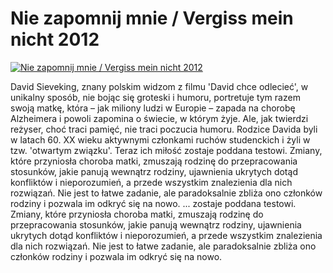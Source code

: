 Nie zapomnij mnie / Vergiss mein nicht 2012 
=============
[![Nie zapomnij mnie / Vergiss mein nicht 2012 ](http://vidos.pl/images/player.gif)](http://vidos.pl/nie-zapomnij-mnie-vergiss-mein-nicht-2012)

 David Sieveking, znany polskim widzom z filmu 'David chce odlecieć', w unikalny sposób, nie bojąc się groteski i humoru, portretuje tym razem swoją matkę, która – jak miliony ludzi w Europie – zapada na chorobę Alzheimera i powoli zapomina o świecie, w którym żyje. Ale, jak twierdzi reżyser, choć traci pamięć, nie traci poczucia humoru. Rodzice Davida byli w latach 60. XX wieku aktywnymi członkami ruchów studenckich i żyli w tzw. 'otwartym związku'. Teraz ich miłość zostaje poddana testowi. Zmiany, które przyniosła choroba matki, zmuszają rodzinę do przepracowania stosunków, jakie panują wewnątrz rodziny, ujawnienia ukrytych dotąd konfliktów i nieporozumień, a przede wszystkim znalezienia dla nich rozwiązań. Nie jest to łatwe zadanie, ale paradoksalnie zbliża ono członków rodziny i pozwala im odkryć się na nowo.  ... zostaje poddana testowi. Zmiany, które przyniosła choroba matki, zmuszają rodzinę do przepracowania stosunków, jakie panują wewnątrz rodziny, ujawnienia ukrytych dotąd konfliktów i nieporozumień, a przede wszystkim znalezienia dla nich rozwiązań. Nie jest to łatwe zadanie, ale paradoksalnie zbliża ono członków rodziny i pozwala im odkryć się na nowo.

